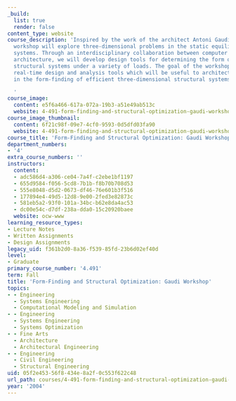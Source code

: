 ```yaml
---
_build:
  list: true
  render: false
content_type: website
course_description: 'Inspired by the work of the architect Antoni Gaudi, this research
  workshop will explore three-dimensional problems in the static equilibrium of structural
  systems. Through an interdisciplinary collaboration between computer science and
  architecture, we will develop design tools for determining the form of three-dimensional
  structural systems under a variety of loads. The goal of the workshop is to develop
  real-time design and analysis tools which will be useful to architects and engineers
  in the form-finding of efficient three-dimensional structural systems.

  '
course_image:
  content: e5f6a466-617a-072a-19b3-a51e49ab513c
  website: 4-491-form-finding-and-structural-optimization-gaudi-workshop-fall-2004
course_image_thumbnail:
  content: 6f21c98f-09e7-4cf0-9593-0d5dfd03fa90
  website: 4-491-form-finding-and-structural-optimization-gaudi-workshop-fall-2004
course_title: 'Form-Finding and Structural Optimization: Gaudi Workshop'
department_numbers:
- '4'
extra_course_numbers: ''
instructors:
  content:
  - adc586d4-a306-ce04-7a4f-c2ebe1bf1197
  - 655d9584-f056-5cd8-7b1b-f8b70b708d53
  - 555e8048-d5d2-0673-df46-76e601b3f516
  - 177894e4-49d5-12d8-9e00-2fed3e82873c
  - 581eb5a2-93f0-101a-34bc-b62e8da4ac53
  - dc00e54c-d7df-238a-dda0-15c20920baee
  website: ocw-www
learning_resource_types:
- Lecture Notes
- Written Assignments
- Design Assignments
legacy_uid: f361b2d0-8a36-f539-85fd-23b6d02ef40d
level:
- Graduate
primary_course_number: '4.491'
term: Fall
title: 'Form-Finding and Structural Optimization: Gaudi Workshop'
topics:
- - Engineering
  - Systems Engineering
  - Computational Modeling and Simulation
- - Engineering
  - Systems Engineering
  - Systems Optimization
- - Fine Arts
  - Architecture
  - Architectural Engineering
- - Engineering
  - Civil Engineering
  - Structural Engineering
uid: 05f2e453-56f8-434e-8a2f-0c553f622c48
url_path: courses/4-491-form-finding-and-structural-optimization-gaudi-workshop-fall-2004
year: '2004'
---
```

